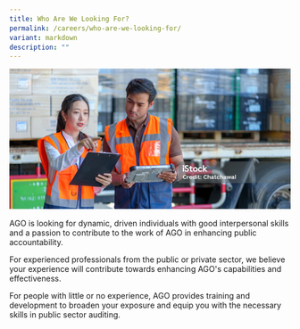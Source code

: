 ```yaml
---
title: Who Are We Looking For?
permalink: /careers/who-are-we-looking-for/
variant: markdown
description: ""
---
```

![](/images/banner_who_are_we_looking_for.png)

AGO is looking for dynamic, driven individuals with good interpersonal skills and a passion to contribute to the work of AGO in enhancing public accountability.

For experienced professionals from the public or private sector, we believe your experience will contribute towards enhancing AGO's capabilities and effectiveness.

For people with little or no experience, AGO provides training and development to broaden your exposure and equip you with the necessary skills in public sector auditing.